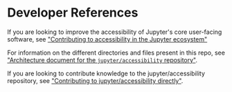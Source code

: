 # Developer References

If you are looking to improve the accessibility of Jupyter's core user-facing software, see ["Contributing to accessibility in the Jupyter ecosystem"](../../CONTRIBUTING.md)

For information on the different directories and files present in this repo, see ["Architecture document for the `jupyter/accessibility` repository"](../../ARCHITECTURE.md).

If you are looking to contribute knowledge to the jupyter/accessibility repository, see ["Contributing to jupyter/accessibility directly"](./CONTRIBUTING_HERE.md).